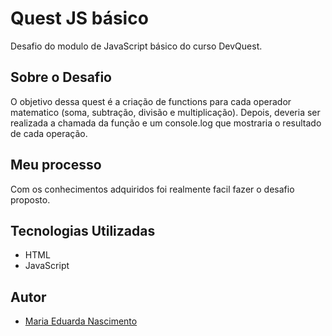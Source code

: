 # Quest JS básico

Desafio do modulo de JavaScript básico do curso DevQuest. 

## Sobre o Desafio
O objetivo dessa quest é a criação de functions para cada operador matematico (soma, subtração, divisão e multiplicação). Depois, deveria ser realizada a chamada da função e um console.log que mostraria o resultado de cada operação.

## Meu processo

Com os conhecimentos adquiridos foi realmente facil fazer o desafio proposto. 

## Tecnologias Utilizadas

- HTML
- JavaScript

## Autor

- [Maria Eduarda Nascimento](https://www.linkedin.com/in/mariaeduarda-nascimento/)

